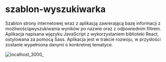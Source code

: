 # szablon-wyszukiwarka

Szablon strony internetowej wraz z aplikacją zawierającą bazę informacji z możliwościąwyszukiwania wyników po nazwie oraz z odpowiednim filtrem. Aplikacja napisana wjęzyku JavaScript z wykorzystaniem biblioteki React, ostylowana za pomocą Sass. Aplikacja jest w trakcie rozwoju, w przysłości zostanie wypełniona danymi o konkretnej tematyce.


![localhost_3000_](https://github.com/Piotr-Mlodzianowski/szablon-wyszukiwarka/assets/119539454/8e53a114-357d-4e09-ad3b-2e52b0c83e8b)
